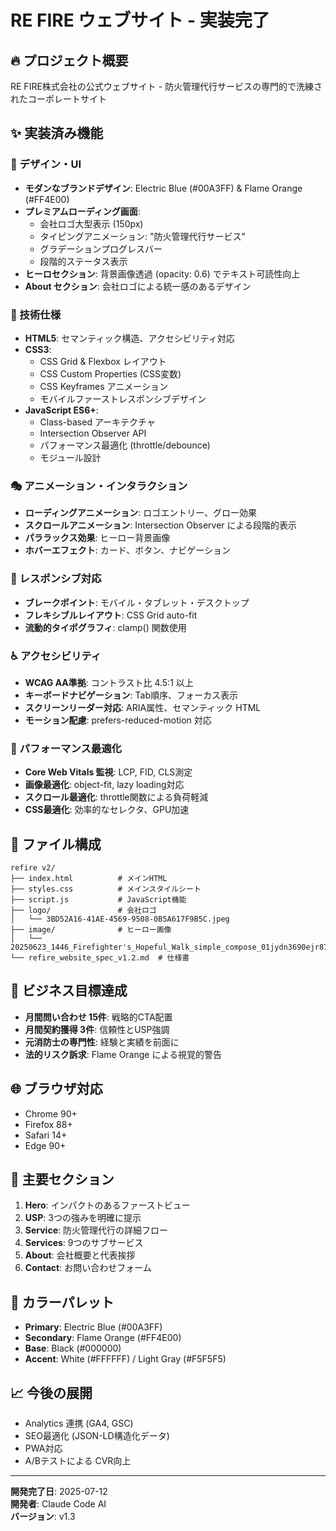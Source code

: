 # RE FIRE ウェブサイト - 実装完了

## 🔥 プロジェクト概要
RE FIRE株式会社の公式ウェブサイト - 防火管理代行サービスの専門的で洗練されたコーポレートサイト

## ✨ 実装済み機能

### 🎨 デザイン・UI
- **モダンなブランドデザイン**: Electric Blue (#00A3FF) & Flame Orange (#FF4E00)
- **プレミアムローディング画面**:
  - 会社ロゴ大型表示 (150px)
  - タイピングアニメーション: "防火管理代行サービス"
  - グラデーションプログレスバー
  - 段階的ステータス表示
- **ヒーロセクション**: 背景画像透過 (opacity: 0.6) でテキスト可読性向上
- **About セクション**: 会社ロゴによる統一感のあるデザイン

### 🚀 技術仕様
- **HTML5**: セマンティック構造、アクセシビリティ対応
- **CSS3**: 
  - CSS Grid & Flexbox レイアウト
  - CSS Custom Properties (CSS変数)
  - CSS Keyframes アニメーション
  - モバイルファーストレスポンシブデザイン
- **JavaScript ES6+**:
  - Class-based アーキテクチャ
  - Intersection Observer API
  - パフォーマンス最適化 (throttle/debounce)
  - モジュール設計

### 🎭 アニメーション・インタラクション
- **ローディングアニメーション**: ロゴエントリー、グロー効果
- **スクロールアニメーション**: Intersection Observer による段階的表示
- **パララックス効果**: ヒーロー背景画像
- **ホバーエフェクト**: カード、ボタン、ナビゲーション

### 📱 レスポンシブ対応
- **ブレークポイント**: モバイル・タブレット・デスクトップ
- **フレキシブルレイアウト**: CSS Grid auto-fit
- **流動的タイポグラフィ**: clamp() 関数使用

### ♿ アクセシビリティ
- **WCAG AA準拠**: コントラスト比 4.5:1 以上
- **キーボードナビゲーション**: Tab順序、フォーカス表示
- **スクリーンリーダー対応**: ARIA属性、セマンティック HTML
- **モーション配慮**: prefers-reduced-motion 対応

### 🔧 パフォーマンス最適化
- **Core Web Vitals 監視**: LCP, FID, CLS測定
- **画像最適化**: object-fit, lazy loading対応
- **スクロール最適化**: throttle関数による負荷軽減
- **CSS最適化**: 効率的なセレクタ、GPU加速

## 📁 ファイル構成
```
refire v2/
├── index.html          # メインHTML
├── styles.css          # メインスタイルシート
├── script.js           # JavaScript機能
├── logo/               # 会社ロゴ
│   └── 3BD52A16-41AE-4569-9508-0B5A617F9B5C.jpeg
├── image/              # ヒーロー画像
│   └── 20250623_1446_Firefighter's_Hopeful_Walk_simple_compose_01jydn3690ejr87nv1mxrq1t2k.png
└── refire_website_spec_v1.2.md  # 仕様書
```

## 🎯 ビジネス目標達成
- **月間問い合わせ 15件**: 戦略的CTA配置
- **月間契約獲得 3件**: 信頼性とUSP強調
- **元消防士の専門性**: 経験と実績を前面に
- **法的リスク訴求**: Flame Orange による視覚的警告

## 🌐 ブラウザ対応
- Chrome 90+
- Firefox 88+
- Safari 14+
- Edge 90+

## 🔗 主要セクション
1. **Hero**: インパクトのあるファーストビュー
2. **USP**: 3つの強みを明確に提示
3. **Service**: 防火管理代行の詳細フロー
4. **Services**: 9つのサブサービス
5. **About**: 会社概要と代表挨拶
6. **Contact**: お問い合わせフォーム

## 🎨 カラーパレット
- **Primary**: Electric Blue (#00A3FF)
- **Secondary**: Flame Orange (#FF4E00)  
- **Base**: Black (#000000)
- **Accent**: White (#FFFFFF) / Light Gray (#F5F5F5)

## 📈 今後の展開
- Analytics 連携 (GA4, GSC)
- SEO最適化 (JSON-LD構造化データ)
- PWA対応
- A/Bテストによる CVR向上

---
**開発完了日**: 2025-07-12  
**開発者**: Claude Code AI  
**バージョン**: v1.3